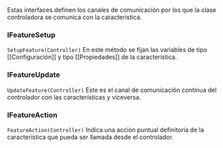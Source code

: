 Estas interfaces definen los canales de comunicación por los que la clase controladora se comunica con la característica.

### IFeatureSetup
`SetupFeature(Controller)`
En este método se fijan las variables de tipo [[Configuración]] y tipo [[Propiedades]] de la característica.

### IFeatureUpdate
`UpdateFeature(Controller)`
Este es el canal de comunicación continua del controlador con las características y viceversa.

### IFeatureAction
`FeatureAction(Controller)`
Indica una acción puntual definitoria de la característica que pueda ser llamada desde el controlador.